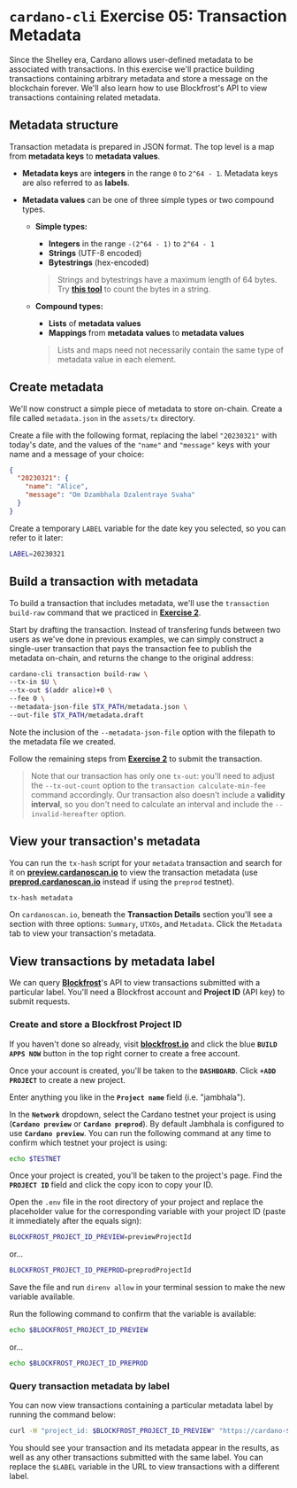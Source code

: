 # **`cardano-cli` Exercise 05: Transaction Metadata**
Since the Shelley era, Cardano allows user-defined metadata to be associated with transactions. In this exercise we'll practice building transactions containing arbitrary metadata and store a message on the blockchain forever. We'll also learn how to use Blockfrost's API to view transactions containing related metadata.

## **Metadata structure**
Transaction metadata is prepared in JSON format. The top level is a map from **metadata keys** to **metadata values**.

* **Metadata keys** are **integers** in the range `0` to `2^64 - 1`. Metadata keys are also referred to as **labels**.

* **Metadata values** can be one of three simple types or two compound types.

  * **Simple types:**
    * **Integers** in the range `-(2^64 - 1)` to `2^64 - 1`
    * **Strings** (UTF-8 encoded)
    * **Bytestrings** (hex-encoded)

    >Strings and bytestrings have a maximum length of 64 bytes. Try **[this tool](https://ethproductions.github.io/bytes/?e=utf-8)** to count the bytes in a string.

  * **Compound types:**
    * **Lists** of **metadata values**
    * **Mappings** from **metadata values** to **metadata values**

    >Lists and maps need not necessarily contain the same type of metadata value in each element.

## **Create metadata**
We'll now construct a simple piece of metadata to store on-chain. Create a file called `metadata.json` in the `assets/tx` directory.

Create a file with the following format, replacing the label `"20230321"` with today's date, and the values of the `"name"` and `"message"` keys with your name and a message of your choice:

```json
{
  "20230321": {
    "name": "Alice",
    "message": "Om Dzambhala Dzalentraye Svaha"
  }
}
```

Create a temporary `LABEL` variable for the date key you selected, so you can refer to it later:

```sh
LABEL=20230321
```

## **Build a transaction with metadata**
To build a transaction that includes metadata, we'll use the `transaction build-raw` command that we practiced in **[Exercise 2](./02-build-raw.md)**.

Start by drafting the transaction. Instead of transfering funds between two users as we've done in previous examples, we can simply construct a single-user transaction that pays the transaction fee to publish the metadata on-chain, and returns the change to the original address:

```sh
cardano-cli transaction build-raw \
--tx-in $U \
--tx-out $(addr alice)+0 \
--fee 0 \
--metadata-json-file $TX_PATH/metadata.json \
--out-file $TX_PATH/metadata.draft
```

Note the inclusion of the `--metadata-json-file` option with the filepath to the metadata file we created.

Follow the remaining steps from **[Exercise 2](./02-build-raw.md)** to submit the transaction.

>Note that our transaction has only one `tx-out`: you'll need to adjust the `--tx-out-count` option to the `transaction calculate-min-fee` command accordingly. Our transaction also doesn't include a **validity interval**, so you don't need to calculate an interval and include the `--invalid-hereafter` option.

## **View your transaction's metadata**
You can run the `tx-hash` script for your `metadata` transaction and search for it on **[preview.cardanoscan.io](https://preview.cardanoscan.io/)** to view the transaction metadata (use **[preprod.cardanoscan.io](https://preprod.cardanoscan.io)** instead if using the `preprod` testnet).

```sh
tx-hash metadata
```

On `cardanoscan.io`, beneath the **Transaction Details** section you'll see a section with three options: `Summary`, `UTXOs`, and `Metadata`. Click the `Metadata` tab to view your transaction's metadata.

## **View transactions by metadata label**
We can query **[Blockfrost](https://blockfrost.io/)**'s API to view transactions submitted with a particular label. You'll need a Blockfrost account and **Project ID** (API key) to submit requests.

### **Create and store a Blockfrost Project ID**
If you haven't done so already, visit **[blockfrost.io](https://blockfrost.io/)** and click the blue **`BUILD APPS NOW`** button in the top right corner to create a free account.

Once your account is created, you'll be taken to the **`DASHBOARD`**. Click **`+ADD PROJECT`** to create a new project.

Enter anything you like in the **`Project name`** field (i.e. "jambhala").

In the **`Network`** dropdown, select the Cardano testnet your project is using (**`Cardano preview`** or **`Cardano preprod`**). By default Jambhala is configured to use **`Cardano preview`**. You can run the following command at any time to confirm which testnet your project is using:

```sh
echo $TESTNET
```

Once your project is created, you'll be taken to the project's page. Find the **`PROJECT ID`** field and click the copy icon to copy your ID.

Open the `.env` file in the root directory of your project and replace the placeholder value for the corresponding variable with your project ID (paste it immediately after the equals sign):

```sh
BLOCKFROST_PROJECT_ID_PREVIEW=previewProjectId
```

or...

```sh
BLOCKFROST_PROJECT_ID_PREPROD=preprodProjectId
```

Save the file and run `direnv allow` in your terminal session to make the new variable available.

Run the following command to confirm that the variable is available:

```sh
echo $BLOCKFROST_PROJECT_ID_PREVIEW
```

or...

```sh
echo $BLOCKFROST_PROJECT_ID_PREPROD
```

### **Query transaction metadata by label**
You can now view transactions containing a particular metadata label by running the command below:

```sh
curl -H "project_id: $BLOCKFROST_PROJECT_ID_PREVIEW" "https://cardano-$TESTNET_NAME.blockfrost.io/api/v0/metadata/txs/labels/$LABEL" | jq
```

You should see your transaction and its metadata appear in the results, as well as any other transactions submitted with the same label. You can replace the `$LABEL` variable in the URL to view transactions with a different label.
